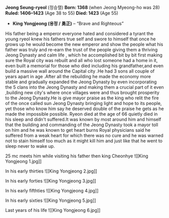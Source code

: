 **Jeong Seung-ryeol** (정승렬)
**Born: 1368** (when Jeong Myeong-ho was 28)
**Ruled: 1406–1423** (Age 38 to 55)
**Died: 1423** (Age 55)

- **King Yongjeong (용정 / 勇正)** – “Brave and Righteous”

His father being a emperor everyone hated and considered a tyrant the young ryeol knew his fathers true self and swore to himself that once he grows up he would become the new emperor and show the people what his father was truly and re-earn the trust of the people giving them a thriving Jeong Dynasty and calm life , which he accomplished bit by bit first making sure the Royal city was rebuilt and all who lost someone had a home in it, even built a memorial for those who died including his grandfather,and even build a massive wall around the Capital city .He had 3 sons all couple of years apart in age .After all the rebuilding he made the economy more stable and gradually expanded the Jeong Dynasty by even incorporating the 5 clans into the Jeong Dynasty and making them a crucial part of it even ,building new city's where once villages were and thus brought prosperity to the Jeong Dynasty.He is give mayor praise as the king who relit the fire of the once called sun Jeong Dynasty bringing light and hope to its people, yet those who know him say he deserved double of the praise he gets as he made the impossible possible. Ryeon died at the age of 66 quietly died in his sleep and didn't suffered.It was known by most around him and himself that the building and commanding of the Jeong Dynasty took a mayor toll on him and he was known to get heart burns Royal physicians said he suffered from a weak heart for which there was no cure and he was warned not to stain himself too much as it might kill him and just like that he went to sleep never to wake up.

25 mc meets him while visiting his father then king Cheonhye
![[King Yongjeong 1.jpg]]

In his early thirties
![[King Yongjeong 2.jpg]]

In his early forties
![[King Yongjeong 3.jpg]]

In his early fifthties
![[King Yongjeong 4.jpg]]


In his early sixties
![[King Yongjeong 5.jpg]]


Last years of his life
![[King Yongjeong 6.jpg]]